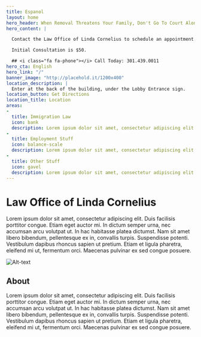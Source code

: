 ```yaml
---
title: Espanol
layout: home
hero_header: When Removal Threatens Your Family, Don't Go To Court Alone.
hero_content: | 

  Contact the Law Office of Linda Cornelius to schedule an appointment.

  Initial Consultation is $50.

  ## <i class="fa fa-phone"></i> Call Today: 301.439.0011
hero_cta: English
hero_link: "/"
banner_image: "http://placehold.it/1200x400"
location_description: |
  Enter at the back of the building, under the Lobby Entrance sign.
location_button: Get Directions
location_title: Location
areas:
-
  title: Immigration Law
  icon: bank
  description: Lorem ipsum dolor sit amet, consectetur adipiscing elit. Fusce viverra bibendum ultricies. Maecenas sed euismod turpis, id dignissim lorem.
-
  title: Employment Stuff
  icon: balance-scale
  description: Lorem ipsum dolor sit amet, consectetur adipiscing elit. Fusce viverra bibendum ultricies. Maecenas sed euismod turpis, id dignissim lorem.
-
  title: Other Stuff
  icon: gavel
  description: Lorem ipsum dolor sit amet, consectetur adipiscing elit. Fusce viverra bibendum ultricies. Maecenas sed euismod turpis, id dignissim lorem.
---
```

# Law Office of Linda Cornelius
Lorem ipsum dolor sit amet, consectetur adipiscing elit. Duis facilisis porttitor congue. Etiam eget auctor mi. In dictum semper urna, nec accumsan arcu volutpat ut. In hac habitasse platea dictumst. Nam sit amet libero bibendum, pellentesque ex in, convallis turpis. Suspendisse potenti. Vestibulum dapibus rhoncus sapien ut pretium. Etiam et ligula pharetra, eleifend mi ut, fermentum orci. Maecenas pulvinar ex sed congue posuere.

![Alt-text](http://placehold.it/600x400)

## About
Lorem ipsum dolor sit amet, consectetur adipiscing elit. Duis facilisis porttitor congue. Etiam eget auctor mi. In dictum semper urna, nec accumsan arcu volutpat ut. In hac habitasse platea dictumst. Nam sit amet libero bibendum, pellentesque ex in, convallis turpis. Suspendisse potenti. Vestibulum dapibus rhoncus sapien ut pretium. Etiam et ligula pharetra, eleifend mi ut, fermentum orci. Maecenas pulvinar ex sed congue posuere.
